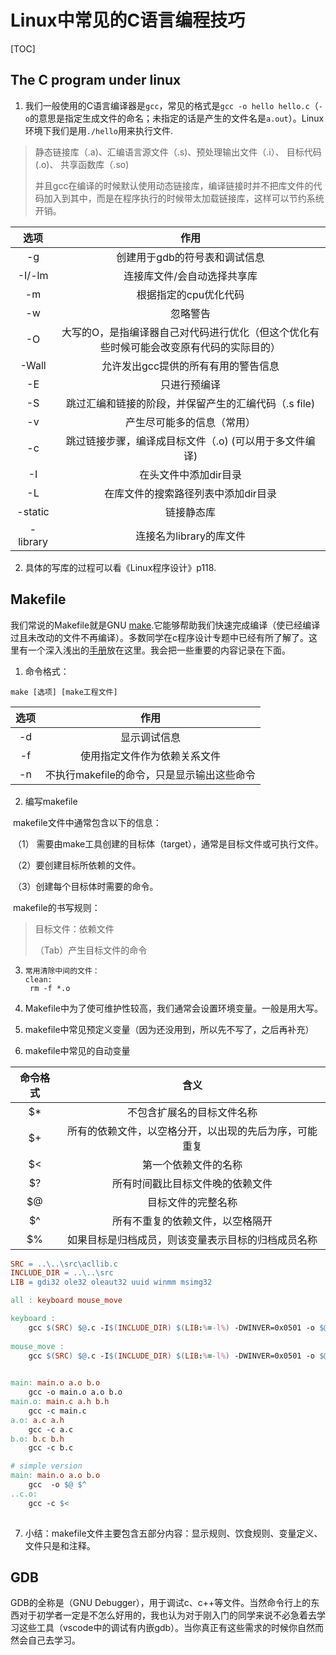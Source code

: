 # Linux中常见的C语言编程技巧
[TOC]

## The C program under linux

1. 我们一般使用的C语言编译器是`gcc`，常见的格式是`gcc -o hello hello.c`（`-o`的意思是指定生成文件的命名；未指定的话是产生的文件名是`a.out`）。Linux环境下我们是用`./hello`用来执行文件.

> 静态链接库（.a)、汇编语言源文件（.s)、预处理输出文件（.i）、 目标代码(.o)、 共享函数库（.so)
>
> 并且gcc在编译的时候默认使用动态链接库，编译链接时并不把库文件的代码加入到其中，而是在程序执行的时候带太加载链接库，这样可以节约系统开销。

|   选项    |                             作用                             |
| :-------: | :----------------------------------------------------------: |
|    -g     |                创建用于gdb的符号表和调试信息                 |
|  -I/-lm   |                 连接库文件/会自动选择共享库                  |
|    -m     |                    根据指定的cpu优化代码                     |
|    -w     |                           忽略警告                           |
|    -O     | 大写的O，是指编译器自己对代码进行优化（但这个优化有些时候可能会改变原有代码的实际目的） |
|   -Wall   |             允许发出gcc提供的所有有用的警告信息              |
|    -E     |                         只进行预编译                         |
|    -S     |     跳过汇编和链接的阶段，并保留产生的汇编代码（.s file)     |
|    -v     |                  产生尽可能多的信息（常用）                  |
|    -c     |    跳过链接步骤，编译成目标文件（.o) (可以用于多文件编译)    |
|    -I     |                    在头文件中添加dir目录                     |
|    -L     |             在库文件的搜索路径列表中添加dir目录              |
|  -static  |                          链接静态库                          |
| - library |                   连接名为library的库文件                    |

2. 具体的写库的过程可以看《Linux程序设计》p118.



## Makefile 

我们常说的Makefile就是GNU [make](https://www.gnu.org/software/make/manual/make.html).它能够帮助我们快速完成编译（使已经编译过且未改动的文件不再编译）。多数同学在c程序设计专题中已经有所了解了。这里有一个深入浅出的[手册](https://seisman.github.io/how-to-write-makefile/overview.html)放在这里。我会把一些重要的内容记录在下面。

1. 命令格式：

`make [选项] [make工程文件]`

| 选项 |                    作用                    |
| :--: | :----------------------------------------: |
|  -d  |                显示调试信息                |
|  -f  |        使用指定文件作为依赖关系文件        |
|  -n  | 不执行makefile的命令，只是显示输出这些命令 |

2. 编写makefile

​	makefile文件中通常包含以下的信息：

​	（1） 需要由make工具创建的目标体（target），通常是目标文件或可执行文件。

​	（2）要创建目标所依赖的文件。

​	（3）创建每个目标体时需要的命令。

​	makefile的书写规则：

>  目标文件：依赖文件
>
> （Tab）产生目标文件的命令

3. ```
   常用清除中间的文件：
   clean:
   	rm -f *.o
   ```

4. Makefile中为了使可维护性较高，我们通常会设置环境变量。一般是用大写。

5. makefile中常见预定义变量（因为还没用到，所以先不写了，之后再补充）

6. makefile中常见的自动变量

| 命令格式 |                          含义                          |
| :------: | :----------------------------------------------------: |
|    $*    |               不包含扩展名的目标文件名称               |
|    $+    | 所有的依赖文件，以空格分开，以出现的先后为序，可能重复 |
|    $<    |                  第一个依赖文件的名称                  |
|    $?    |            所有时间戳比目标文件晚的依赖文件            |
|    $@    |                   目标文件的完整名称                   |
|    $^    |            所有不重复的依赖文件，以空格隔开            |
|    $%    |   如果目标是归档成员，则该变量表示目标的归档成员名称   |

```makefile
SRC = ..\..\src\acllib.c
INCLUDE_DIR = ..\..\src
LIB = gdi32 ole32 oleaut32 uuid winmm msimg32

all : keyboard mouse_move 

keyboard :
	gcc $(SRC) $@.c -I$(INCLUDE_DIR) $(LIB:%=-l%) -DWINVER=0x0501 -o $@
	
mouse_move :
	gcc $(SRC) $@.c -I$(INCLUDE_DIR) $(LIB:%=-l%) -DWINVER=0x0501 -o $@
	
```

```makefile
main: main.o a.o b.o
	gcc -o main.o a.o b.o
main.o: main.c a.h b.h
	gcc -c main.c
a.o: a.c a.h
	gcc -c a.c
b.o: b.c b.h
	gcc -c b.c

# simple version
main: main.o a.o b.o
	gcc  -o $@ $^
..c.o: 
	gcc -c $<
	
```

7. 小结：makefile文件主要包含五部分内容：显示规则、饮食规则、变量定义、文件只是和注释。



## GDB

GDB的全称是（GNU Debugger），用于调试c、c++等文件。当然命令行上的东西对于初学者一定是不怎么好用的，我也认为对于刚入门的同学来说不必急着去学习这些工具（vscode中的调试有内嵌gdb）。当你真正有这些需求的时候你自然而然会自己去学习。

